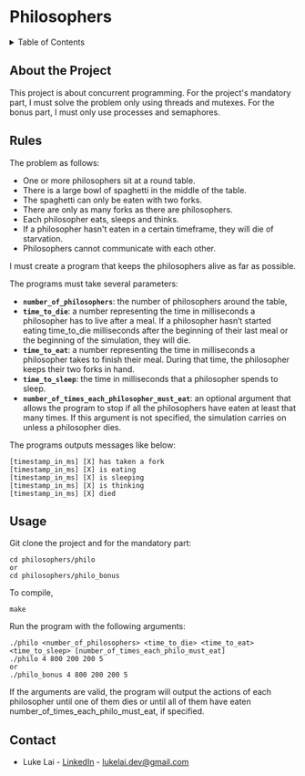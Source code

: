 # Philosophers

<!-- TABLE OF CONTENTS -->
<details>
  <summary>Table of Contents</summary>
  <ol>
    <li><a href="#about-the-project">About The Project</a></li>
    <li><a href="#rules">Rules</a></li>
    <li><a href="#usage">Usage</a></li>
    <li><a href="#contact">Contact</a></li>
  </ol>
</details>

## About the Project
This project is about concurrent programming. For the project's mandatory part, I must solve the problem only using threads and mutexes. For the bonus part, I must only use processes and semaphores.

## Rules

The problem as follows:

* One or more philosophers sit at a round table.
* There is a large bowl of spaghetti in the middle of the table.
* The spaghetti can only be eaten with two forks.
* There are only as many forks as there are philosophers.
* Each philosopher eats, sleeps and thinks.
* If a philosopher hasn't eaten in a certain timeframe, they will die of starvation.
* Philosophers cannot communicate with each other.

I must create a program that keeps the philosophers alive as far as possible. 

The programs must take several parameters:

* **```number_of_philosophers```**: the number of philosophers around the table,
* **```time_to_die```**: a number representing the time in milliseconds a philosopher has to live after a meal. If a philosopher hasn’t started eating time_to_die milliseconds after the beginning of their last meal or the beginning of the simulation, they will die.
* **```time_to_eat```**: a number representing the time in milliseconds a philosopher takes to finish their meal. During that time, the philosopher keeps their two forks in hand.
* **```time_to_sleep```**: the time in milliseconds that a philosopher spends to sleep.
* **```number_of_times_each_philosopher_must_eat```**: an optional argument that allows the program to stop if all the philosophers have eaten at least that many times. If this argument is not specified, the simulation carries on unless a philosopher dies.

The programs outputs messages like below:

```
[timestamp_in_ms] [X] has taken a fork
[timestamp_in_ms] [X] is eating
[timestamp_in_ms] [X] is sleeping
[timestamp_in_ms] [X] is thinking
[timestamp_in_ms] [X] died
```

## Usage

Git clone the project and for the mandatory part:
```shell
cd philosophers/philo
or
cd philosophers/philo_bonus
```
To compile,

```shell
make
```

Run the program with the following arguments:

```shell
./philo <number_of_philosophers> <time_to_die> <time_to_eat> <time_to_sleep> [number_of_times_each_philo_must_eat]
./philo 4 800 200 200 5
or
./philo_bonus 4 800 200 200 5
```

If the arguments are valid, the program will output the actions of each philosopher until one of them dies or until all of them have eaten number_of_times_each_philo_must_eat, if specified.

## Contact

- Luke Lai - [LinkedIn](https://www.linkedin.com/in/luke-lai-309a3522b/) - lukelai.dev@gmail.com
